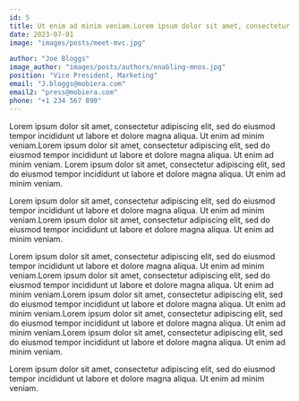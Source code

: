 ```yaml
---
id: 5
title: Ut enim ad minim veniam.Lorem ipsum dolor sit amet, consectetur adipiscing elit
date: 2023-07-01
image: "images/posts/meet-mvc.jpg"

author: "Joe Bloggs"
image_author: "images/posts/authors/enabling-mnos.jpg"
position: "Vice President, Marketing"
email: "J.bloggs@mobiera.com"
email2: "press@mobiera.com"
phone: "+1 234 567 890"
---
```


Lorem ipsum dolor sit amet, consectetur adipiscing elit, sed do eiusmod tempor incididunt ut labore et dolore magna aliqua. Ut enim ad minim veniam.Lorem ipsum dolor sit amet, consectetur adipiscing elit, sed do eiusmod tempor incididunt ut labore et dolore magna aliqua. Ut enim ad minim veniam. Lorem ipsum dolor sit amet, consectetur adipiscing elit, sed do eiusmod tempor incididunt ut labore et dolore magna aliqua. Ut enim ad minim veniam.

Lorem ipsum dolor sit amet, consectetur adipiscing elit, sed do eiusmod tempor incididunt ut labore et dolore magna aliqua. Ut enim ad minim veniam.Lorem ipsum dolor sit amet, consectetur adipiscing elit, sed do eiusmod tempor incididunt ut labore et dolore magna aliqua. Ut enim ad minim veniam.

Lorem ipsum dolor sit amet, consectetur adipiscing elit, sed do eiusmod tempor incididunt ut labore et dolore magna aliqua. Ut enim ad minim veniam.Lorem ipsum dolor sit amet, consectetur adipiscing elit, sed do eiusmod tempor incididunt ut labore et dolore magna aliqua. Ut enim ad minim veniam.Lorem ipsum dolor sit amet, consectetur adipiscing elit, sed do eiusmod tempor incididunt ut labore et dolore magna aliqua. Ut enim ad minim veniam.Lorem ipsum dolor sit amet, consectetur adipiscing elit, sed do eiusmod tempor incididunt ut labore et dolore magna aliqua. Ut enim ad minim veniam.Lorem ipsum dolor sit amet, consectetur adipiscing elit, sed do eiusmod tempor incididunt ut labore et dolore magna aliqua. Ut enim ad minim veniam.

Lorem ipsum dolor sit amet, consectetur adipiscing elit, sed do eiusmod tempor incididunt ut labore et dolore magna aliqua. Ut enim ad minim veniam.
